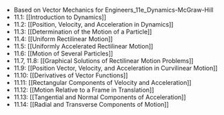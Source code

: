 - Based on Vector Mechanics for Engineers_11e_Dynamics-McGraw-Hill
- 11.1: [[Introduction to Dynamics]]
- 11.2: [[Position, Velocity, and Acceleration in Dynamics]]
- 11.3: [[Determination of the Motion of a Particle]]
- 11.4: [[Uniform Rectilinear Motion]]
- 11.5: [[Uniformly Accelerated Rectilinear Motion]]
- 11.6: [[Motion of Several Particles]]
- 11.7, 11.8: [[Graphical Solutions of Rectilinear Motion Problems]]
- 11.9: [[Position Vector, Velocity, and Acceleration in Curvilinear Motion]]
- 11.10: [[Derivatives of Vector Functions]]
- 11.11: [[Rectangular Components of Velocity and Acceleration]]
- 11.12: [[Motion Relative to a Frame in Translation]]
- 11.13: [[Tangential and Normal Components of Acceleration]]
- 11.14: [[Radial and Transverse Components of Motion]]